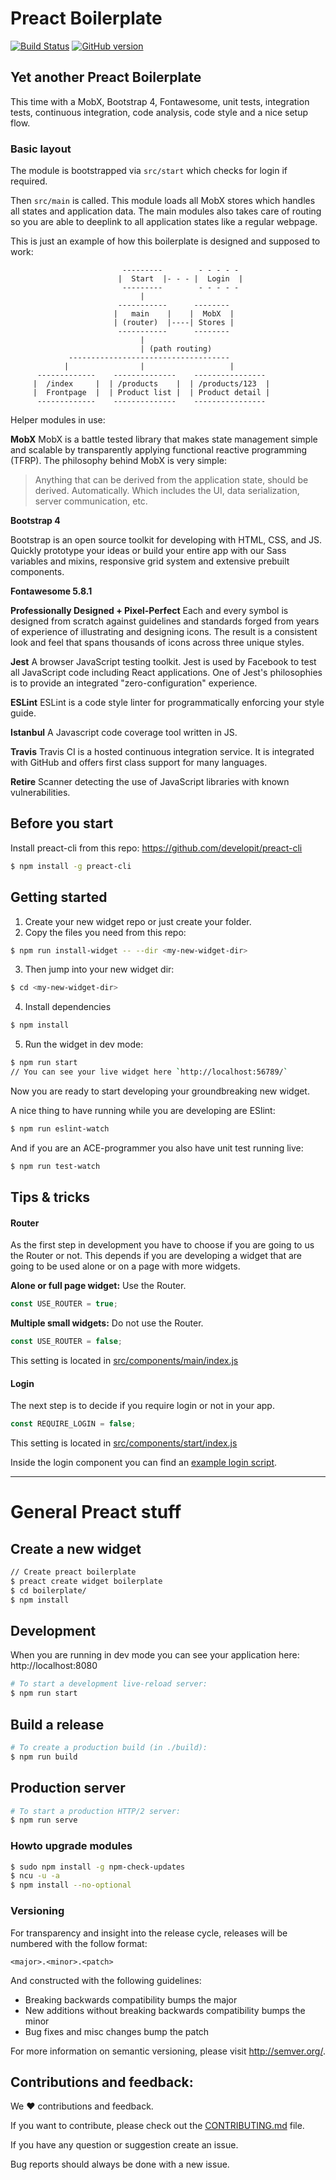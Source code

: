 # Preact Boilerplate
[![Build Status](https://travis-ci.org/5orenso/preact-boilerplate.svg?branch=master)](https://travis-ci.org/5orenso/preact-boilerplate)
[![GitHub version](https://badge.fury.io/gh/5orenso%2Fpreact-boilerplate.svg)](https://badge.fury.io/gh/5orenso%2Fpreact-boilerplate)

## Yet another Preact Boilerplate

This time with a MobX, Bootstrap 4, Fontawesome, unit tests, integration tests, continuous integration, code analysis, code style and a nice setup flow.

### Basic layout

The module is bootstrapped via `src/start` which checks for login if required.

Then `src/main` is called. This module loads all MobX stores which handles all states and application data. The main modules also takes care of routing so you are able to deeplink to all application states like a regular webpage.

This is just an example of how this boilerplate is designed and supposed to work:

```
                         ---------        - - - - -
                        |  Start  |- - - |  Login  |
                         ---------        - - - - -
                             |
                        -----------      --------
                       |   main    |    |  MobX  |
                       | (router)  |----| Stores |
                        -----------      --------
                             |
                             | (path routing)
             ------------------------------------
            |                |                   | 
      -------------    --------------    ----------------
     |  /index     |  | /products    |  | /products/123  |
     |  Frontpage  |  | Product list |  | Product detail |
      -------------    --------------    ----------------

```


Helper modules in use:

__MobX__
MobX is a battle tested library that makes state management simple and scalable by transparently applying functional reactive programming (TFRP). The philosophy behind MobX is very simple:

> Anything that can be derived from the application state, should be derived. Automatically.
> Which includes the UI, data serialization, server communication, etc.

__Bootstrap 4__

Bootstrap is an open source toolkit for developing with HTML, CSS, and JS. Quickly prototype your ideas or build your entire app with our Sass variables and mixins, responsive grid system and extensive prebuilt components.

__Fontawesome 5.8.1__

__Professionally Designed + Pixel-Perfect__
Each and every symbol is designed from scratch against guidelines and standards forged from years of experience of illustrating and designing icons. The result is a consistent look and feel that spans thousands of icons across three unique styles.

__Jest__
A browser JavaScript testing toolkit. Jest is used by Facebook to test all JavaScript code including React applications. One of Jest's philosophies is to provide an integrated "zero-configuration" experience.

__ESLint__
ESLint is a code style linter for programmatically enforcing your style guide.

__Istanbul__
A Javascript code coverage tool written in JS.

__Travis__
Travis CI is a hosted continuous integration service. It is integrated with GitHub and offers first class support for many languages.

__Retire__
Scanner detecting the use of JavaScript libraries with known vulnerabilities.


## Before you start

Install preact-cli from this repo:
https://github.com/developit/preact-cli

```bash
$ npm install -g preact-cli
```

## Getting started

1. Create your new widget repo or just create your folder.
2. Copy the files you need from this repo: 
```bash
$ npm run install-widget -- --dir <my-new-widget-dir>
```
3. Then jump into your new widget dir:
```bash
$ cd <my-new-widget-dir>
```
4. Install dependencies
```bash
$ npm install
```
5. Run the widget in dev mode:
```bash
$ npm run start
// You can see your live widget here `http://localhost:56789/`
```

Now you are ready to start developing your groundbreaking new widget.

A nice thing to have running while you are developing are ESlint:
```bash
$ npm run eslint-watch
```

And if you are an ACE-programmer you also have unit test running live:
```bash
$ npm run test-watch
```

## Tips & tricks

#### Router

As the first step in development you have to choose if you are going to us the Router or not.
This depends if you are developing a widget that are going to be used alone or on a page with
more widgets. 

__Alone or full page widget:__ Use the Router.
```javascript
const USE_ROUTER = true;
```

__Multiple small widgets:__ Do not use the Router.
```javascript
const USE_ROUTER = false;
```

This setting is located in [src/components/main/index.js](src/components/main/index.js#L13)


#### Login

The next step is to decide if you require login or not in your app.

```javascript
const REQUIRE_LOGIN = false;
```

This setting is located in [src/components/start/index.js](src/components/start/index.js#L8)

Inside the login component you can find an [example login script](src/components/login/index.js).


-----

# General Preact stuff

## Create a new widget

```bash
// Create preact boilerplate
$ preact create widget boilerplate
$ cd boilerplate/
$ npm install
```


## Development

When you are running in dev mode you can see your application here:
http://localhost:8080

```bash
# To start a development live-reload server:
$ npm run start
```


## Build a release

```bash
# To create a production build (in ./build):
$ npm run build
```


## Production server

```bash
# To start a production HTTP/2 server:
$ npm run serve
```


### Howto upgrade modules
```bash
$ sudo npm install -g npm-check-updates
$ ncu -u -a
$ npm install --no-optional
```

### Versioning
For transparency and insight into the release cycle, releases will be
numbered with the follow format:

`<major>.<minor>.<patch>`

And constructed with the following guidelines:

* Breaking backwards compatibility bumps the major
* New additions without breaking backwards compatibility bumps the minor
* Bug fixes and misc changes bump the patch

For more information on semantic versioning, please visit http://semver.org/.


## Contributions and feedback:

We ❤️ contributions and feedback.

If you want to contribute, please check out the [CONTRIBUTING.md](CONTRIBUTING.md) file.

If you have any question or suggestion create an issue.

Bug reports should always be done with a new issue.
